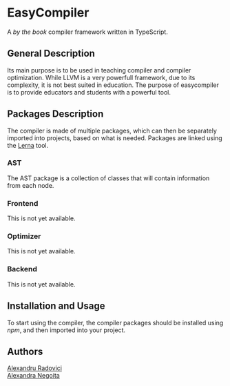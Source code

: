 # EasyCompiler
A _by the book_ compiler framework written in TypeScript.

## General Description
Its main purpose is to be used in teaching compiler and compiler optimization. While LLVM is a very powerfull framework, due to its complexity, it is not best suited in education. The purpose of easycompiler is to provide educators and students with a powerful tool.

## Packages Description
The compiler is made of multiple packages, which can then be separately imported into projects, based on what is needed. Packages are linked using the [Lerna](https://github.com/lerna/lerna) tool.

### AST
The AST package is a collection of classes that will contain information from each node.

### Frontend
This is not yet available.

### Optimizer
This is not yet available.

### Backend
This is not yet available.

## Installation and Usage
To start using the compiler, the compiler packages should be installed using _npm_, and then imported into your project.

## Authors
[Alexandru Radovici](https://github.com/alexandruradovici)  
[Alexandra Negoita](https://github.com/AlexandraNegoita)




